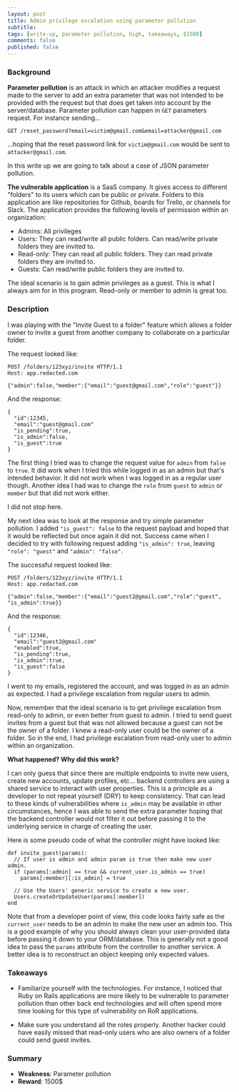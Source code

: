 ```yaml
---
layout: post
title: Admin privilege escalation using parameter pollution
subtitle: 
tags: [write-up, parameter pollution, high, takeaways, $1500]
comments: false
published: false
---
```


### Background

**Parameter pollution** is an attack in which an attacker modifies a request made to the server to add an extra parameter that was not intended to be provided with the request but that does get taken into account by the server/database. 
Parameter pollution can happen in `GET` parameters request. For instance sending... 
```
GET /reset_password?email=victim@gmail.com&email=attacker@gmail.com
```
...hoping that the reset password link for `victim@gmail.com` would be sent to `attacker@gmail.com`.

In this write up we are going to talk about a case of JSON parameter pollution.

**The vulnerable application** is a SaaS company. It gives access to different "folders" to its users which can be public or private. Folders to this application are like repositories for Github, boards for Trello, or channels for Slack. The application provides the following levels of permission within an organization:
  - Admins: All privileges
  - Users: They can read/write all public folders. Can read/write private folders they are invited to.
  - Read-only: They can read all public folders. They can read private folders they are invited to.
  - Guests: Can read/write public folders they are invited to.

The ideal scenario is to gain admin privileges as a guest. This is what I always aim for in this program. Read-only or member to admin is great too.

### Description

I was playing with the "Invite Guest to a folder" feature which allows a folder owner to invite a guest from another company to collaborate on a particular folder. 

The request looked like:

```
POST /folders/123xyz/invite HTTP/1.1
Host: app.redacted.com

{"admin":false,"member":{"email":"guest@gmail.com","role":"guest"}}
```

And the response:

```
{
  "id":12345,
  "email":"guest@gmail.com"
  "is_pending":true,
  "is_admin":false,
  "is_guest":true
}
```

The first thing I tried was to change the request value for `admin` from `false` to `true`. It did work when I tried this while logged in as an admin but that's intended behavior. It did not work when I was logged in as a regular user though.
Another idea I had was to change the `role` from `guest` to `admin` or `member` but that did not work either.

I did not stop here.

My next idea was to look at the response and try simple parameter pollution. 
I added `"is_guest": false` to the request payload and hoped that it would be reflected but once again it did not.
Success came when I decided to try with following request adding `"is_admin": true`, leaving `"role": "guest"` and `"admin": "false"`.

The successful request looked like:

```
POST /folders/123xyz/invite HTTP/1.1
Host: app.redacted.com

{"admin":false,"member":{"email":"guest2@gmail.com","role":"guest", "is_admin":true}}
```

And the response:

```
{
  "id":12346,
  "email":"guest2@gmail.com"
  "enabled":true,
  "is_pending":true,
  "is_admin":true,
  "is_guest":false
}
```

I went to my emails, registered the account, and was logged in as an admin as expected. I had a privilege escalation from regular users to admin. 

Now, remember that the ideal scenario is to get privilege escalation from read-only to admin, or even better from guest to admin.
I tried to send guest invites from a guest but that was not allowed because a guest can not be the owner of a folder. I knew a read-only user could be the owner of a folder. So in the end, I had privilege escalation from read-only user to admin within an organization.


**What happened? Why did this work?**

I can only guess that since there are multiple endpoints to invite new users, create new accounts, update profiles, etc... backend controllers are using a shared service to interact with user properties. This is a principle as a developer to not repeat yourself (DRY) to keep consistency. That can lead to these kinds of vulnerabilities where `is_admin` may be available in other circumstances, hence I was able to send the extra parameter hoping that the backend controller would not filter it out before passing it to the underlying service in charge of creating the user. 

Here is some pseudo code of what the controller might have looked like:
```
def invite_guest(params):
  // If user is admin and admin param is true then make new user admin.
  if (params[:admin] == true && current_user.is_admin == true)
    params[:member][:is_admin] = true

  // Use the Users' generic service to create a new user.
  Users.createOrUpdateUser(params[:member])
end
```

Note that from a developer point of view, this code looks fairly safe as the `current_user` needs to be an admin to make the new user an admin too. This is a good example of why you should always clean your user-provided data before passing it down to your ORM/database. This is generally not a good idea to pass the `params` attribute from the controller to another service. A better idea is to reconstruct an object keeping only expected values.


### Takeaways

  - Familiarize yourself with the technologies. For instance, I noticed that Ruby on Rails applications are more likely to be vulnerable to parameter pollution than other back end technologies and will often spend more time looking for this type of vulnerability on RoR applications.

  - Make sure you understand all the roles properly. Another hacker could have easily missed that read-only users who are also owners of a folder could send guest invites.

### Summary

 - **Weakness**: Parameter pollution
 - **Reward**: 1500$